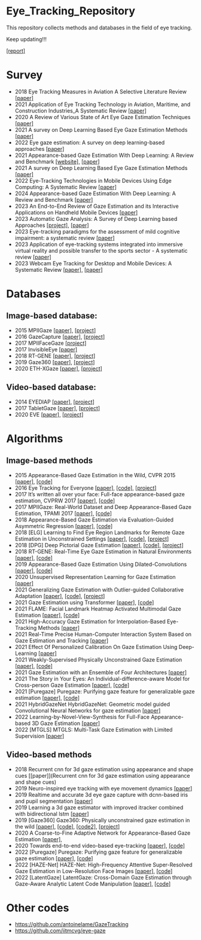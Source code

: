 # Eye_Tracking_Repository
This repository collects methods and databases in the field of eye tracking.

Keep updating!!!

[[report]](https://github.com/nz0001na/Eye_Tracking_Repository/blob/main/literature_review.pdf)

# Survey
* 2018	Eye Tracking Measures in Aviation A Selective Literature Review [[paper]](https://www.tandfonline.com/doi/full/10.1080/24721840.2018.1514978)
* 2021	Application of Eye Tracking Technology in Aviation, Maritime, and Construction Industries_A Systematic Review [[paper]](https://www.mdpi.com/1424-8220/21/13/4289)
* 2020	A Review of Various State of Art Eye Gaze Estimation Techniques [[paper]](https://link.springer.com/chapter/10.1007/978-981-15-1275-9_41?awc=26429_1695841396_6341dd51c3ff775c846f499409bd817d&utm_medium=affiliate&utm_source=awin&utm_campaign=CONR_BOOKS_ECOM_DE_PHSS_ALWYS_DEEPLINK&utm_content=textlink&utm_term=922583)
* 2021	A survey on Deep Learning Based Eye Gaze Estimation Methods [[paper]](https://www.researchgate.net/profile/Sangeetha_Skb/publication/354452039_A_survey_on_Deep_Learning_Based_Eye_Gaze_Estimation_Methods/links/62387239d1e27a083bc21993/A-survey-on-Deep-Learning-Based-Eye-Gaze-Estimation-Methods.pdf?_sg%5B0%5D=started_experiment_milestone&origin=journalDetail)
* 2022	Eye gaze estimation: A survey on deep learning-based approaches	 [[paper]](https://www.sciencedirect.com/science/article/abs/pii/S0957417422003347)
* 2021	Appearance-based Gaze Estimation With Deep Learning: A Review and Benchmark	[[website]](https://arxiv.org/pdf/2104.12668),	[[paper]](https://arxiv.org/pdf/2104.12668)
* 2021	A survey on Deep Learning Based Eye Gaze Estimation Methods	[[paper]](https://www.researchgate.net/profile/Sangeetha_Skb/publication/354452039_A_survey_on_Deep_Learning_Based_Eye_Gaze_Estimation_Methods/links/62387239d1e27a083bc21993/A-survey-on-Deep-Learning-Based-Eye-Gaze-Estimation-Methods.pdf?_sg%5B0%5D=started_experiment_milestone&origin=journalDetail)
* 2022	Eye-Tracking Technologies in Mobile Devices Using Edge Computing: A Systematic Review		[[paper]](https://www.researchgate.net/profile/Sangeetha_Skb/publication/354452039_A_survey_on_Deep_Learning_Based_Eye_Gaze_Estimation_Methods/links/62387239d1e27a083bc21993/A-survey-on-Deep-Learning-Based-Eye-Gaze-Estimation-Methods.pdf?_sg%5B0%5D=started_experiment_milestone&origin=journalDetail)
* 2024	Appearance-based Gaze Estimation With Deep Learning: A Review and Benchmark		[[paper]](https://arxiv.org/pdf/2104.12668)		
* 2023	An End-to-End Review of Gaze Estimation and its Interactive Applications on Handheld Mobile Devices		[[paper]](https://arxiv.org/pdf/2104.12668)		
* 2023	Automatic Gaze Analysis: A Survey of Deep Learning based Approaches	[[project]](https://arxiv.org/pdf/2104.12668),	[[paper]](https://arxiv.org/pdf/2104.12668)		
* 2023	Eye-tracking paradigms for the assessment of mild cognitive impairment: a systematic review		[[paper]](https://arxiv.org/pdf/2104.12668)		
* 2023	Application of eye-tracking systems integrated into immersive virtual reality and possible transfer to the sports sector - A systematic review		[[paper]](https://arxiv.org/pdf/2104.12668)
* 2023	Webcam Eye Tracking for Desktop and Mobile Devices: A Systematic Review		[[paper]](https://arxiv.org/pdf/2104.12668),	[[paper]](https://arxiv.org/pdf/2104.12668)






# Databases
## Image-based database:
* 2015	MPIIGaze		[[paper]](https://paperswithcode.com/paper/appearance-based-gaze-estimation-in-the-wild),	[[project]](https://paperswithcode.com/dataset/mpiigaze)
* 2016	GazeCapture		[[paper]](https://paperswithcode.com/paper/eye-tracking-for-everyone),	[[project]](https://paperswithcode.com/dataset/gazecapture)
* 2017	MPIIFaceGaze	[[project]](https://www.perceptualui.org/research/datasets/MPIIFaceGaze/)	
* 2017	InvisibleEye  [[paper]](https://dl.acm.org/doi/10.1145/3130971)		
* 2018	RT-GENE		[[paper]](https://paperswithcode.com/paper/rt-gene-real-time-eye-gaze-estimation-in),	[[project]](https://paperswithcode.com/dataset/rt-gene)
* 2019	Gaze360		[[paper]](https://paperswithcode.com/paper/gaze360-physically-unconstrained-gaze),	[[project]](https://paperswithcode.com/dataset/gaze360)
* 2020	ETH-XGaze		[[paper]](https://paperswithcode.com/paper/eth-xgaze-a-large-scale-dataset-for-gaze),	[[project]](https://paperswithcode.com/dataset/eth-xgaze)
## Video-based database:
* 2014	EYEDIAP		[[paper]](https://dl.acm.org/doi/10.1145/2578153.2578190),	[[project]](https://paperswithcode.com/dataset/eyediap)
* 2017	TabletGaze [[paper]](https://arxiv.org/abs/1508.01244), [[project]](https://sh.rice.edu/cognitive-engagement/tabletgaze/)
* 2020	EVE		[[paper]](https://paperswithcode.com/paper/towards-end-to-end-video-based-eye-tracking),	[[project]](https://paperswithcode.com/dataset/eve)



# Algorithms
## Image-based methods
* 2015  Appearance-Based Gaze Estimation in the Wild, CVPR 2015 [[paper]](https://openaccess.thecvf.com/content_cvpr_2015/html/Zhang_Appearance-Based_Gaze_Estimation_2015_CVPR_paper.html), [[code]](https://github.com/yihuacheng/Mnist)
* 2016 Eye Tracking for Everyone [[paper]](https://www.cv-foundation.org/openaccess/content_cvpr_2016/html/Krafka_Eye_Tracking_for_CVPR_2016_paper.html), [[code]](https://github.com/yihuacheng/Itracker), [[project]](https://gazecapture.csail.mit.edu/)
* 2017  It’s written all over your face: Full-face appearance-based gaze estimation, CVPRW 2017  [[paper]](https://openaccess.thecvf.com/content_cvpr_2017_workshops/w41/html/Bulling_Its_Written_All_CVPR_2017_paper.html?ref=https://githubhelp.com), [[code]](https://github.com/yihuacheng/Full-face)
* 2017  MPIIGaze: Real-World Dataset and Deep Appearance-Based Gaze Estimation, TPAMI 2017 [[paper]](https://ieeexplore.ieee.org/abstract/document/8122058), [[code]](https://github.com/yihuacheng/Gaze-Net)
* 2018  Appearance-Based Gaze Estimation via Evaluation-Guided Asymmetric Regression [[paper]](https://openaccess.thecvf.com/content_ECCV_2018/html/Yihua_Cheng_Appearance-Based_Gaze_Estimation_ECCV_2018_paper.html), [[code]](https://github.com/yihuacheng/ARE-GazeEstimation)
* 2018	[ELG]	Learning to Find Eye Region Landmarks for Remote Gaze Estimation in Unconstrained Settings	[[paper]](https://arxiv.org/abs/1805.04771), 	[[code]](https://github.com/swook/GazeML),	[[project]](https://ait.ethz.ch/projects/2018/landmarks-gaze/)
* 2018	[DPG]	Deep Pictorial Gaze Estimation	[[paper]](https://openaccess.thecvf.com/content_ECCV_2018/papers/Seonwook_Park_Deep_Pictorial_Gaze_ECCV_2018_paper.pdf),	[[code]](https://github.com/swook/GazeML),	[[project]](https://ait.ethz.ch/projects/2018/pictorial-gaze/)
* 2018  RT-GENE: Real-Time Eye Gaze Estimation in Natural Environments [[paper]](https://openaccess.thecvf.com/content_ECCV_2018/html/Tobias_Fischer_RT-GENE_Real-Time_Eye_ECCV_2018_paper.html), [[code]](https://github.com/yihuacheng/RT-Gene)
* 2019  Appearance-Based Gaze Estimation Using Dilated-Convolutions [[paper]](https://link.springer.com/chapter/10.1007/978-3-030-20876-9_20), [[code]](https://github.com/yihuacheng/Dilated-Net)
* 2020		Unsupervised Representation Learning for Gaze Estimation	[[paper]](https://openaccess.thecvf.com/content_CVPR_2020/html/Yu_Unsupervised_Representation_Learning_for_Gaze_Estimation_CVPR_2020_paper.html)
* 2021		Generalizing Gaze Estimation with Outlier-guided Collaborative Adaptation	[[paper]](https://openaccess.thecvf.com/content/ICCV2021/html/Liu_Generalizing_Gaze_Estimation_With_Outlier-Guided_Collaborative_Adaptation_ICCV_2021_paper.html),	[[code]](https://github.com/DreamtaleCore/PnP-GA),	[[project]](https://liuyunfei.net/publication/iccv2021_pnp-ga/)
* 2021		Gaze Estimation using Transformer	[[paper]](https://arxiv.org/abs/2105.14424),	[[code]](https://github.com/yihuacheng/GazeTR)	
* 2021		FLAME: Facial Landmark Heatmap Activated Multimodal Gaze Estimation	[[paper]](https://arxiv.org/abs/2110.04828),	[[code]](https://github.com/neelabhsinha/flame)	
* 2021		High-Accuracy Gaze Estimation for Interpolation-Based Eye-Tracking Methods	[[paper]](https://www.mdpi.com/2411-5150/5/3/41)	
* 2021		Real-Time Precise Human-Computer Interaction System Based on Gaze Estimation and Tracking	[[paper]](https://www.hindawi.com/journals/wcmc/2021/8213946/)
* 2021		Effect Of Personalized Calibration On Gaze Estimation Using Deep-Learning	 [[paper]](https://arxiv.org/abs/2109.12801)
* 2021		Weakly-Supervised Physically Unconstrained Gaze Estimation	[[paper]](https://arxiv.org/pdf/2105.09803.pdf),	[[code]](https://github.com/NVlabs/weakly-supervised-gaze)
* 2021		Gaze Estimation with an Ensemble of Four Architectures	[[paper]](https://arxiv.org/abs/2107.01980)
* 2021	The Story in Your Eyes: An Individual-difference-aware Model for Cross-person Gaze Estimation	[[paper]](https://arxiv.org/abs/2106.14183),	[[code]](https://github.com/bjj9/EVE_SCPT)	
* 2021	[Puregaze]	Puregaze: Purifying gaze feature for generalizable gaze estimation	[[paper]](https://arxiv.org/abs/2103.13173),	[[code]](https://github.com/yihuacheng/puregaze)	
* 2021	HybridGazeNet	HybridGazeNet: Geometric model guided Convolutional Neural Networks for gaze estimation	[[paper]](https://arxiv.org/abs/2111.11691)		
* 2022		Learning-by-Novel-View-Synthesis for Full-Face Appearance-based 3D Gaze Estimation	[[paper]](https://arxiv.org/abs/2201.07927)		
* 2022	[MTGLS]	MTGLS: Multi-Task Gaze Estimation with Limited Supervision	[[paper]](https://openaccess.thecvf.com/content/WACV2022/html/Ghosh_MTGLS_Multi-Task_Gaze_Estimation_With_Limited_Supervision_WACV_2022_paper.html)		


## Video-based methods

* 2018		Recurrent cnn for 3d gaze estimation using appearance and shape cues  [[paper]](Recurrent cnn for 3d gaze estimation using appearance and shape cues)		
* 2019		Neuro-inspired eye tracking with eye movement dynamics	[[paper]](https://openaccess.thecvf.com/content_CVPR_2019/html/Wang_Neuro-Inspired_Eye_Tracking_With_Eye_Movement_Dynamics_CVPR_2019_paper.html)
* 2019		Realtime and accurate 3d eye gaze capture with dcnn-based iris and pupil segmentation	[[paper]](https://ieeexplore.ieee.org/abstract/document/8818661)
* 2019		Learning a 3d gaze estimator with improved itracker combined with bidirectional lstm  [[paper]](https://ieeexplore.ieee.org/abstract/document/8784770)				
* 2019	[Gaze360]	Gaze360: Physically unconstrained gaze estimation in the wild	[[paper]](http://gaze360.csail.mit.edu/iccv2019_gaze360.pdf),	[[code]](https://github.com/Erkil1452/gaze360),	[[code2]](https://github.com/erkil1452/gaze360/tree/master/code),	[[project]](http://gaze360.csail.mit.edu/)
* 2020  A Coarse-to-Fine Adaptive Network for Appearance-Based Gaze Estimation [[paper]](https://ojs.aaai.org/index.php/AAAI/article/view/6636),
* 2020	Towards end-to-end video-based eye-tracking	[[paper]](https://arxiv.org/abs/2007.13120),	[[code]](https://github.com/swook/EVE)		
* 2022	[Puregaze]	Puregaze: Purifying gaze feature for generalizable gaze estimation	[[paper]](https://ojs.aaai.org/index.php/AAAI/article/view/19921),	[[code]](https://github.com/yihuacheng/PureGaze)	
* 2022	[HAZE-Net]	HAZE-Net: High-Frequency Attentive Super-Resolved Gaze Estimation in Low-Resolution Face Images	[[paper]](https://arxiv.org/abs/2209.10167),	[[code]](https://github.com/dbseorms16/haze_net)		
* 2022	[LatentGaze]	LatentGaze: Cross-Domain Gaze Estimation through Gaze-Aware Analytic Latent Code Manipulation	[[paper]](https://arxiv.org/abs/2209.10171),	[[code]](https://github.com/leeisack/latentgaze)		

# Other codes
* https://github.com/antoinelame/GazeTracking
* https://github.com/iitmcvg/eye-gaze

